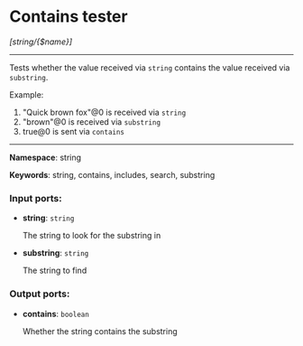 # Contains tester

_[string/{$name}]_

---

Tests whether the value received via `string` contains the value received via `substring`.

Example:

1. "Quick brown fox"@0 is received via `string`
2. "brown"@0 is received via `substring`
3. true@0 is sent via `contains`

---

__Namespace__: string

__Keywords__: string, contains, includes, search, substring

### Input ports:

* __string__: ` string `

    The string to look for the substring in


* __substring__: ` string `

    The string to find

### Output ports:

* __contains__: ` boolean `

    Whether the string contains the substring

